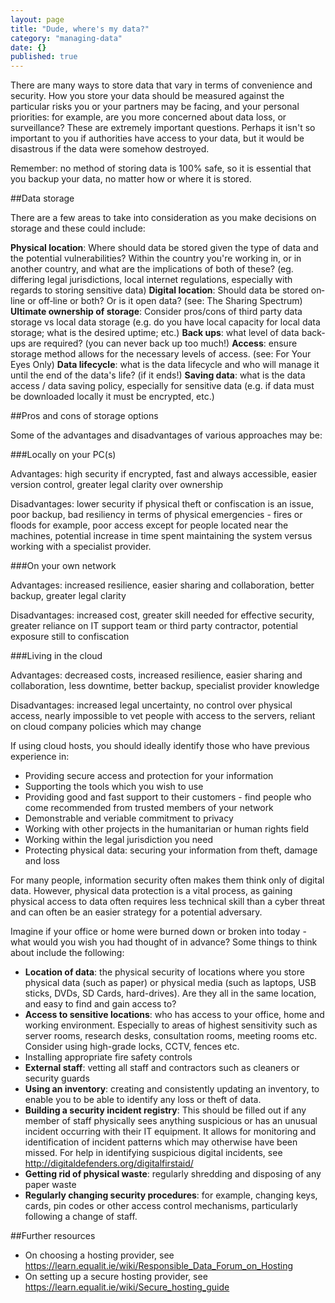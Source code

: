 ```yaml
---
layout: page
title: "Dude, where's my data?"
category: "managing-data"
date: {}
published: true
---
```


There are many ways to store data that vary in terms of convenience and security. How you store your data should be measured against the particular risks you or your partners may be facing, and your personal priorities: for example, are you more concerned about data loss, or surveillance? These are extremely important questions. Perhaps it isn't so important to you if authorities have access to your data, but it would be disastrous if the data were somehow destroyed.

Remember: no method of storing data is 100% safe, so it is essential that you backup your data, no matter how or where it is stored.  

##Data storage

There are a few areas to take into consideration as you make decisions on storage and these could include:

**Physical location**: Where should data be stored given the type of data and the potential vulnerabilities? Within the country you're working in, or in another country, and what are the implications of both of these? (eg. differing legal jurisdictions, local internet regulations, especially with regards to storing sensitive data) 
**Digital location**: Should data be stored on‐line or off‐line or both? Or is it open data? (see: The Sharing Spectrum) 
**Ultimate ownership of storage**: Consider pros/cons of third party data storage vs local data storage (e.g. do you have local capacity for local data storage; what is the desired uptime; etc.)
**Back ups**: what level of data back‐ups are required? (you can never back up too much!) 
**Access**: ensure storage method allows for the necessary levels of access. (see: For Your Eyes Only) 
**Data lifecycle**: what is the data lifecycle and who will manage it until the end of the data's life? (if it ends!)
**Saving data**: what is the data access / data saving policy, especially for sensitive data (e.g. if data must be downloaded locally it must be encrypted, etc.)

##Pros and cons of storage options

Some of the advantages and disadvantages of various approaches may be:

###Locally on your PC(s)

Advantages:  high security if encrypted, fast and always accessible, easier version control, greater legal clarity over ownership

Disadvantages: lower security if physical theft or confiscation is an issue, poor backup, bad resiliency in terms of physical emergencies - fires or floods for example,  poor access except for people located near the machines, potential increase in time spent maintaining the system versus working with a specialist provider.

###On your own network

Advantages: increased resilience, easier sharing and collaboration, better backup, greater legal clarity

Disadvantages: increased cost, greater skill needed for effective security, greater reliance on IT support team or third party contractor, potential exposure still to confiscation

###Living in the cloud

Advantages: decreased costs, increased resilience, easier sharing and collaboration, less downtime, better backup, specialist provider knowledge

Disadvantages: increased legal uncertainty, no control over physical access, nearly impossible to vet people with access to the servers, reliant on cloud company policies which may change

If using cloud hosts, you should ideally identify those who have previous experience in:

- Providing secure access and protection for your information
- Supporting the tools which you wish to use
- Providing good and fast support to their customers - find people who come recommended from trusted members of your network
- Demonstrable and veriable commitment to privacy
- Working with other projects in the humanitarian or human rights field 
- Working within the legal jurisdiction you need
- Protecting physical data: securing your information from theft, damage and loss

For many people, information security often makes them think only of digital data. However, physical data protection is a vital process, as gaining physical access to data often requires less technical skill than a cyber threat and can often be an easier strategy for a potential adversary.

Imagine if your office or home were burned down or broken into today - what would you wish you had thought of in advance? Some things to think about include the following:

- **Location of data**: the physical security of locations where you store physical data (such as paper) or physical media (such as laptops, USB sticks, DVDs, SD Cards, hard-drives). Are they all in the same location, and easy to find and gain access to? 
- **Access to sensitive locations**: who has access to your office, home and working environment. Especially to areas of highest sensitivity such as server rooms, research desks, consultation rooms, meeting rooms etc. Consider using high-grade locks, CCTV, fences etc.
- Installing appropriate fire safety controls
- **External staff**: vetting all staff and contractors such as cleaners or security guards
- **Using an inventory**: creating and consistently updating an inventory, to enable you to be able to identify any loss or theft of data.
- **Building a security incident registry**: This should be filled out if any member of staff physically sees anything suspicious or has an unusual incident occurring with their IT equipment. It allows for monitoring and identification of incident patterns which may otherwise have been missed. For help in identifying suspicious digital incidents, see http://digitaldefenders.org/digitalfirstaid/
- **Getting rid of physical waste**: regularly shredding and disposing of any paper waste
- **Regularly changing security procedures**: for example, changing keys, cards, pin codes or other access control mechanisms, particularly following a change of staff.

##Further resources

- On choosing a hosting provider, see https://learn.equalit.ie/wiki/Responsible_Data_Forum_on_Hosting
- On setting up a secure hosting provider, see https://learn.equalit.ie/wiki/Secure_hosting_guide